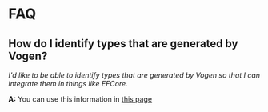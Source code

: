 # FAQ

## How do I identify types that are generated by Vogen?
_I'd like to be able to identify types that are generated by Vogen so that I can integrate them in things like EFCore._

**A:** You can use this information in [this page](https://github.com/SteveDunn/Vogen/wiki/How-to-Identity-a-type-that-is-generated-by-'Vogen')
